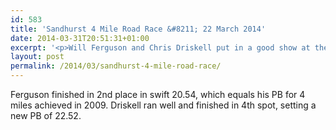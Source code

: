 ```yaml
---
id: 583
title: 'Sandhurst 4 Mile Road Race &#8211; 22 March 2014'
date: 2014-03-31T20:51:31+01:00
excerpt: '<p>Will Ferguson and Chris Driskell put in a good show at the annual 4 mile road race at Sandhurst, near Gloucester, on Saturday 22 March. </p>'
layout: post
permalink: /2014/03/sandhurst-4-mile-road-race/
---
```

Ferguson finished in 2nd place in swift 20.54, which equals his PB for 4 miles achieved in 2009. Driskell ran well and finished in 4th spot, setting a new PB of 22.52.</p>